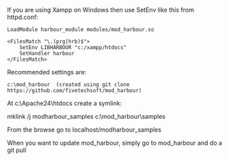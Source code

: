 If you are using Xampp on Windows then use SetEnv like this from httpd.conf:

```
LoadModule harbour_module modules/mod_harbour.so

<FilesMatch "\.(prg|hrb)$">
    SetEnv LIBHARBOUR "c:/xampp/htdocs" 
    SetHandler harbour
</FilesMatch>
```

Recommended settings are:

```c:\mod_harbour  (created using git clone https://github.com/fivetechsoft/mod_harbour)```

At c:\Apache24\htdocs create a symlink:

mklink /j modharbour_samples c:\mod_harbour\samples

From the browse go to localhost/modharbour_samples

When you want to update mod_harbour, simply go to mod_harbour and do a git pull
